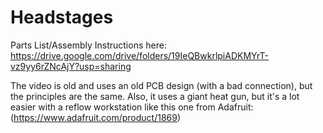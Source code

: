 # Headstages

Parts List/Assembly Instructions here:
https://drive.google.com/drive/folders/19IeQBwkrlpiADKMYrT-vz9yy6rZNcAjY?usp=sharing

The video is old and uses an old PCB design (with a bad connection), but the principles are the same. Also, it uses a giant heat gun, but it's a lot easier with a reflow workstation like this one from Adafruit: (https://www.adafruit.com/product/1869)

